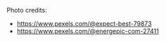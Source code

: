 Photo credits:
- https://www.pexels.com/@expect-best-79873
- https://www.pexels.com/@energepic-com-27411